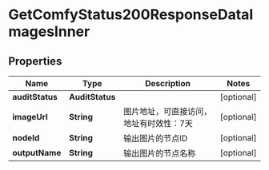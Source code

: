 

# GetComfyStatus200ResponseDataImagesInner


## Properties

| Name | Type | Description | Notes |
|------------ | ------------- | ------------- | -------------|
|**auditStatus** | **AuditStatus** |  |  [optional] |
|**imageUrl** | **String** | 图片地址，可直接访问，地址有时效性：7天 |  [optional] |
|**nodeId** | **String** | 输出图片的节点ID |  [optional] |
|**outputName** | **String** | 输出图片的节点名称 |  [optional] |



